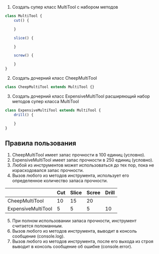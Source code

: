 1. Создать супер класс MultiTool c набором методов

```javascript
class MultiTool {
	cut() {

	}

	slice() {

	}

	screw() {

	}
}
```

2. Создать дочерний класс CheepMultiTool

```javascript
class CheepMultiTool extends MultiTool {}
```

3. Создать дочерний класс ExpensiveMultiTool расширяющий набор методов супер класса MultiTool

```javascript
class ExpensiveMultiTool extends MultiTool {
	drill() {

	}
}
```

## Правила пользования

1. CheepMultiTool имеет запас прочности в 100 единиц (условно).
2. ExpensiveMultiTool имеет запас прочности в 250 единиц (условно).
3. Любой из инструментов может использоваться до тех пор, пока не израсходовался запас прочности.
4. Вызов любого из методов инструмента, использует его определенное количество запаса прочности.


|                    | Cut | Slice | Scree | Drill |
| ------------------ | --- | ----- | ----- | ----- |
| CheepMultiTool     | 10  | 15    | 20    |       |
| ExpensiveMultiTool | 5   | 5     | 5     | 10    |

5. При полном использовании запаса прочности, инструмент считается поломанным. 
6. Вызов любого из методов инструмента, выводит в консоль сообщение (console.log).
7. Вызов любого из методов инструмента, после его выхода из строя выводит в консоль сообщение об ошибке (console.error).